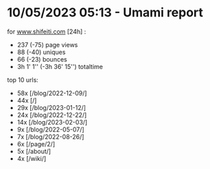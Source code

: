 # 10/05/2023 05:13 - Umami report
for www.shifeiti.com [24h] :

 - 237 (-75) page views
 - 88 (-40) uniques
 - 66 (-23) bounces
 - 3h 1' 1'' (-3h 36' 15'') totaltime


top 10 urls:
 - 58x [/blog/2022-12-09/]
 - 44x [/]
 - 29x [/blog/2023-01-12/]
 - 24x [/blog/2022-12-22/]
 - 14x [/blog/2023-02-03/]
 - 9x [/blog/2022-05-07/]
 - 7x [/blog/2022-08-26/]
 - 6x [/page/2/]
 - 5x [/about/]
 - 4x [/wiki/]



